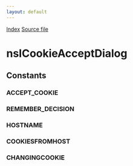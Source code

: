 ```yaml
---
layout: default
---
```

<div id='links'><a href="../index.html">Index</a>
<a href="http://dxr.mozilla.org/mozilla-central/source/extensions/cookie/nsICookieAcceptDialog.idl">Source file</a>
</div>

# nsICookieAcceptDialog #

## Constants ##

### ACCEPT_COOKIE ###

### REMEMBER_DECISION ###

### HOSTNAME ###

### COOKIESFROMHOST ###

### CHANGINGCOOKIE ###
